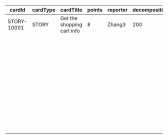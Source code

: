 | cardId | cardType | cardTitle | points | reporter | decompositionCost | startAt | endAt | developer | task | expectCost | actualCost | blockCost | blockType | blockInstruction | blockConsequence |
| --- | --- | --- | --- | --- | --- | --- | --- | --- | --- | --- | --- | --- | --- | --- | --- |
| STORY-10001 | STORY | Get the shopping cart info | 8 | Zhang3 | 200 | 2021-05-19 | 2021-05-27 | Li4 | 1-1 | 60 | 15 |  |  |  |  |
|  |  |  |  |  |  |  |  |  | 1-2 | 30 | 20 |  |  |  |  |
|  |  |  |  |  |  |  |  |  | 1-3 | 30 | 15 |  |  |  |  |
|  |  |  |  |  |  |  |  |  | 1-4 | 30 | 15 |  |  |  |  |
|  |  |  |  |  |  |  |  |  | 1-5 | 30 | 15 |  |  |  |  |
|  |  |  |  |  |  |  |  |  | 1-6 | 60 | 15 |  |  |  |  |
|  |  |  |  |  |  |  |  |  | 2-1 | 30 | 15 |  |  |  |  |
|  |  |  |  |  |  |  |  |  | 2-2 | 30 | 15 |  |  |  |  |
|  |  |  |  |  |  |  |  |  | 2-3 | 30 | 30 | 100 | STUDY | learn how to retrieve id from jwt in header |  |
|  |  |  |  |  |  |  |  |  | 2-4 | 30 | 20 | 200 | INTEGRATION_TESTING | test feign client with upstream services |  |